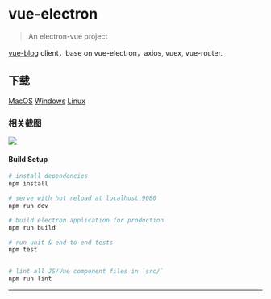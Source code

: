 # vue-electron

> An electron-vue project

[vue-blog](https://admin.jkchao.cn) client，base on vue-electron，axios, vuex, vue-router.

## 下载

[MacOS](https://github.com/jkchao/vue-electron/releases/download/0.0.3-bate/electron-mac-x64.zip)
[Windows](https://github.com/jkchao/vue-electron/releases/download/0.0.3-bate/electron-win32-x64.zip)
[Linux](https://github.com/jkchao/vue-electron/releases/download/0.0.3-bate/electron-linux-x64.zip)


### 相关截图

![](http://ovshyp9zv.bkt.clouddn.com/electron.png)


#### Build Setup

``` bash
# install dependencies
npm install

# serve with hot reload at localhost:9080
npm run dev

# build electron application for production
npm run build

# run unit & end-to-end tests
npm test


# lint all JS/Vue component files in `src/`
npm run lint

```

---

